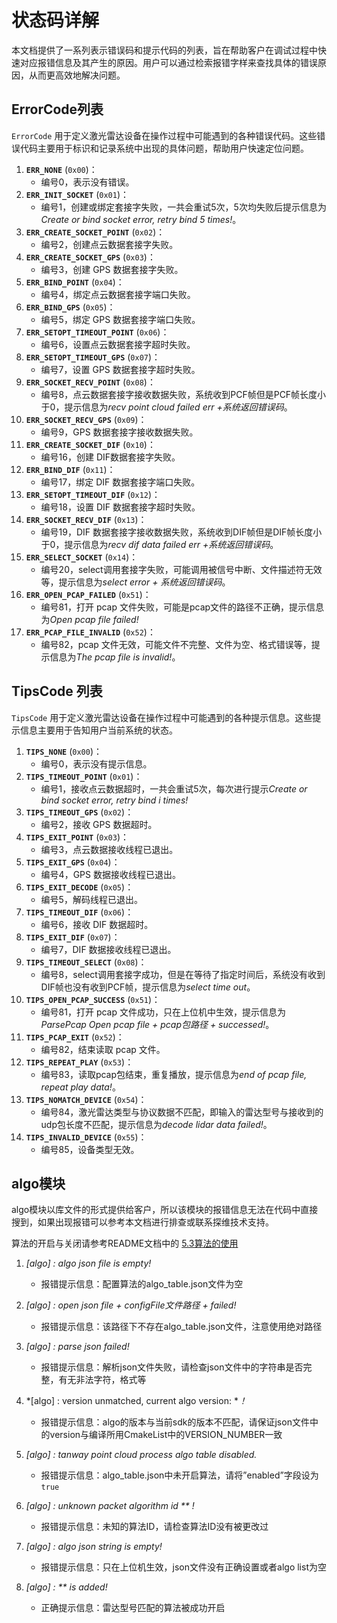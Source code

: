 # 状态码详解

本文档提供了一系列表示错误码和提示代码的列表，旨在帮助客户在调试过程中快速对应报错信息及其产生的原因。用户可以通过检索报错字样来查找具体的错误原因，从而更高效地解决问题。

## ErrorCode列表

`ErrorCode` 用于定义激光雷达设备在操作过程中可能遇到的各种错误代码。这些错误代码主要用于标识和记录系统中出现的具体问题，帮助用户快速定位问题。

1. **`ERR_NONE`** (`0x00`)：
   - 编号0，表示没有错误。
2. **`ERR_INIT_SOCKET`** (`0x01`)：
   - 编号1，创建或绑定套接字失败，一共会重试5次，5次均失败后提示信息为*Create or bind socket error, retry bind 5 times!*。
3. **`ERR_CREATE_SOCKET_POINT`** (`0x02`)：
   - 编号2，创建点云数据套接字失败。
4. **`ERR_CREATE_SOCKET_GPS`** (`0x03`)：
   - 编号3，创建 GPS 数据套接字失败。
5. **`ERR_BIND_POINT`** (`0x04`)：
   - 编号4，绑定点云数据套接字端口失败。
6. **`ERR_BIND_GPS`** (`0x05`)：
   - 编号5，绑定 GPS 数据套接字端口失败。
7. **`ERR_SETOPT_TIMEOUT_POINT`** (`0x06`)：
   - 编号6，设置点云数据套接字超时失败。
8. **`ERR_SETOPT_TIMEOUT_GPS`** (`0x07`)：
   - 编号7，设置 GPS 数据套接字超时失败。
9. **`ERR_SOCKET_RECV_POINT`** (`0x08`)：
   - 编号8，点云数据套接字接收数据失败，系统收到PCF帧但是PCF帧长度小于0，提示信息为*recv point cloud failed err +系统返回错误码*。
10. **`ERR_SOCKET_RECV_GPS`** (`0x09`)：
    - 编号9，GPS 数据套接字接收数据失败。
11. **`ERR_CREATE_SOCKET_DIF`** (`0x10`)：
    - 编号16，创建 DIF数据套接字失败。
12. **`ERR_BIND_DIF`** (`0x11`)：
    - 编号17，绑定 DIF 数据套接字端口失败。
13. **`ERR_SETOPT_TIMEOUT_DIF`** (`0x12`)：
    - 编号18，设置 DIF 数据套接字超时失败。
14. **`ERR_SOCKET_RECV_DIF`** (`0x13`)：
    - 编号19，DIF 数据套接字接收数据失败，系统收到DIF帧但是DIF帧长度小于0，提示信息为*recv dif data failed err +系统返回错误码*。
15. **`ERR_SELECT_SOCKET`** (`0x14`)：
    - 编号20，select调用套接字失败，可能调用被信号中断、文件描述符无效等，提示信息为*select error + 系统返回错误码*。
16. **`ERR_OPEN_PCAP_FAILED`** (`0x51`)：
    - 编号81，打开 pcap 文件失败，可能是pcap文件的路径不正确，提示信息为*Open pcap file failed!*
17. **`ERR_PCAP_FILE_INVALID`** (`0x52`)：
    - 编号82，pcap 文件无效，可能文件不完整、文件为空、格式错误等，提示信息为*The pcap file is invalid!*。

## TipsCode 列表

`TipsCode` 用于定义激光雷达设备在操作过程中可能遇到的各种提示信息。这些提示信息主要用于告知用户当前系统的状态。

1. **`TIPS_NONE`** (`0x00`)：
   - 编号0，表示没有提示信息。
2. **`TIPS_TIMEOUT_POINT`** (`0x01`)：
   - 编号1，接收点云数据超时，一共会重试5次，每次进行提示*Create or bind socket error, retry bind i times!*
3. **`TIPS_TIMEOUT_GPS`** (`0x02`)：
   - 编号2，接收 GPS 数据超时。
4. **`TIPS_EXIT_POINT`** (`0x03`)：
   - 编号3，点云数据接收线程已退出。
5. **`TIPS_EXIT_GPS`** (`0x04`)：
   - 编号4，GPS 数据接收线程已退出。
6. **`TIPS_EXIT_DECODE`** (`0x05`)：
   - 编号5，解码线程已退出。
7. **`TIPS_TIMEOUT_DIF`** (`0x06`)：
   - 编号6，接收 DIF 数据超时。
8. **`TIPS_EXIT_DIF`** (`0x07`)：
   - 编号7，DIF 数据接收线程已退出。
9. **`TIPS_TIMEOUT_SELECT`** (`0x08`)：
   - 编号8，select调用套接字成功，但是在等待了指定时间后，系统没有收到DIF帧也没有收到PCF帧，提示信息为*select time out*。
10. **`TIPS_OPEN_PCAP_SUCCESS`** (`0x51`)：
    - 编号81，打开 pcap 文件成功，只在上位机中生效，提示信息为*ParsePcap Open pcap file + pcap包路径 + successed!*。
11. **`TIPS_PCAP_EXIT`** (`0x52`)：
    - 编号82，结束读取 pcap 文件。
12. **`TIPS_REPEAT_PLAY`** (`0x53`)：
    - 编号83，读取pcap包结束，重复播放，提示信息为*end of pcap file, repeat play data!*。
13. **`TIPS_NOMATCH_DEVICE`** (`0x54`)：
    - 编号84，激光雷达类型与协议数据不匹配，即输入的雷达型号与接收到的udp包长度不匹配，提示信息为*decode lidar data failed!*。
14. **`TIPS_INVALID_DEVICE`** (`0x55`)：
    - 编号85，设备类型无效。



## algo模块

algo模块以库文件的形式提供给客户，所以该模块的报错信息无法在代码中直接搜到，如果出现报错可以参考本文档进行排查或联系探维技术支持。

算法的开启与关闭请参考README文档中的 [5.3算法的使用](../README.md)

1. *[algo] : algo json file is empty!*
   - 报错提示信息：配置算法的algo_table.json文件为空

2. *[algo] : open json file + configFile文件路径 + failed!*
   - 报错提示信息：该路径下不存在algo_table.json文件，注意使用绝对路径
3. *[algo] : parse json failed!*
   - 报错提示信息：解析json文件失败，请检查json文件中的字符串是否完整，有无非法字符，格式等
4. *[algo] : version unmatched, current algo version: **！*
   - 报错提示信息：algo的版本与当前sdk的版本不匹配，请保证json文件中的version与编译所用CmakeList中的VERSION_NUMBER一致
5. *[algo] : tanway point cloud process algo table disabled.*
   - 报错提示信息：algo_table.json中未开启算法，请将”enabled”字段设为`true`
6. *[algo] : unknown packet algorithm id ** !*
   - 报错提示信息：未知的算法ID，请检查算法ID没有被更改过
7. *[algo] : algo json string is empty!*
   - 报错提示信息：只在上位机生效，json文件没有正确设置或者algo list为空
8. *[algo] : ** is added!*
   - 正确提示信息：雷达型号匹配的算法被成功开启